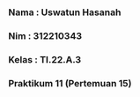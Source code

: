 ### Nama  : Uswatun Hasanah
### Nim   : 312210343
### Kelas : TI.22.A.3
### Praktikum 11 (Pertemuan 15)
